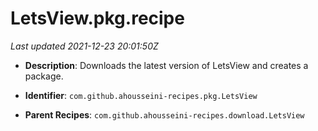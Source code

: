 # LetsView.pkg.recipe

_Last updated 2021-12-23 20:01:50Z_

- **Description**: Downloads the latest version of LetsView and creates a package.

- **Identifier**: `com.github.ahousseini-recipes.pkg.LetsView`

- **Parent Recipes**: `com.github.ahousseini-recipes.download.LetsView`
